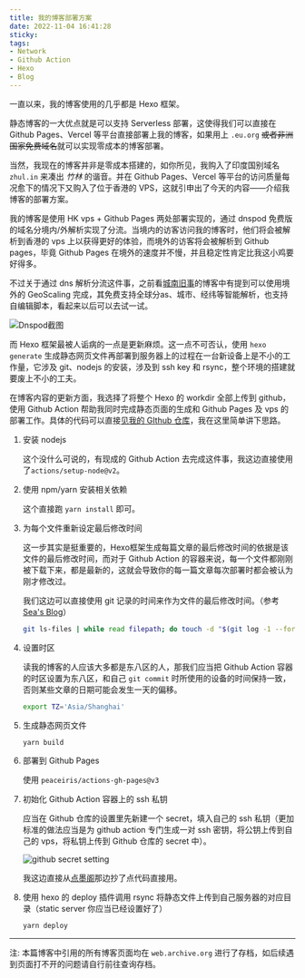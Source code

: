 ```yaml
---
title: 我的博客部署方案
date: 2022-11-04 16:41:28
sticky:
tags:
- Network
- Github Action
- Hexo
- Blog
---
```


一直以来，我的博客使用的几乎都是 Hexo 框架。

静态博客的一大优点就是可以支持 Serverless 部署，这使得我们可以直接在 Github Pages、Vercel 等平台直接部署上我的博客，如果用上 `.eu.org` ~~或者非洲国家免费域名~~就可以实现零成本的博客部署。

当然，我现在的博客并非是零成本搭建的，如你所见，我购入了印度国别域名 `zhul.in` 来凑出 _竹林_ 的谐音。并在 Github Pages、Vercel 等平台的访问质量每况愈下的情况下又购入了位于香港的 VPS，这就引申出了今天的内容——介绍我博客的部署方案。

我的博客是使用 HK vps + Github Pages 两处部署实现的，通过 dnspod 免费版的域名分境内/外解析实现了分流。当境内的访客访问我的博客时，他们将会被解析到香港的 vps 上以获得更好的体验，而境外的访客将会被解析到 Github pages，毕竟 Github Pages 在境外的速度并不慢，并且稳定性肯定比我这小鸡要好得多。

不过关于通过 dns 解析分流这件事，之前看[城南旧事](https://www.cities.ee/read-1553.html)的博客中有提到可以使用境外的 GeoScaling 完成，其免费支持全球分as、城市、经纬等智能解析，也支持自编辑脚本，看起来以后可以去试一试。

![Dnspod截图](https://r2-reverse.5435486.xyz/uploads/2024/08/12/6364d4f46ff1c.webp)

而 Hexo 框架最被人诟病的一点是更新麻烦。这一点不可否认，使用 `hexo generate` 生成静态网页文件再部署到服务器上的过程在一台新设备上是不小的工作量，它涉及 git、nodejs 的安装，涉及到 ssh key 和 rsync，整个环境的搭建就要废上不小的工夫。

在博客内容的更新方面，我选择了将整个 Hexo 的 workdir 全部上传到 github，使用 Github Action 帮助我同时完成静态页面的生成和 Github Pages 及 vps 的部署工作。具体的代码可以直接[见我的 GIthub 仓库](https://github.com/zhullyb/zhullyb.github.io/blob/master/.github/workflows/deploy.yml)，我在这里简单讲下思路。

1. 安装 nodejs

   这个没什么可说的，有现成的 Github Action 去完成这件事，我这边直接使用了`actions/setup-node@v2`。

2. 使用 npm/yarn 安装相关依赖

   这个直接跑 `yarn install` 即可。

3. 为每个文件重新设定最后修改时间

   这一步其实是挺重要的，Hexo框架生成每篇文章的最后修改时间的依据是该文件的最后修改时间，而对于 Github Action 的容器来说，每一个文件都刚刚被下载下来，都是最新的，这就会导致你的每一篇文章每次部署时都会被认为刚才修改过。

   我们这边可以直接使用 git 记录的时间来作为文件的最后修改时间。（参考 [Sea's Blog](https://mrseawave.github.io/blogs/articles/2021/01/07/ci-hexo-update-time/)）

   ```bash
   git ls-files | while read filepath; do touch -d "$(git log -1 --format='@%ct' $filepath)" "$filepath" && echo "Fixed: $filepath"; done
   ```

4. 设置时区

   读我的博客的人应该大多都是东八区的人，那我们应当把 Github Action 容器的时区设置为东八区，和自己 `git commit` 时所使用的设备的时间保持一致，否则某些文章的日期可能会发生一天的偏移。

   ```bash
   export TZ='Asia/Shanghai'
   ```

5. 生成静态网页文件

   ```bash
   yarn build
   ```

6. 部署到 Github Pages

   使用 `peaceiris/actions-gh-pages@v3`

7. 初始化 Github Action 容器上的 ssh 私钥

   应当在 Github 仓库的设置里先新建一个 secret，填入自己的 ssh 私钥（更加标准的做法应当是为 github action 专门生成一对 ssh 密钥，将公钥上传到自己的 vps，将私钥上传到 Github 仓库的 secret 中）。

   ![github secret setting](https://r2-reverse.5435486.xyz/uploads/2024/08/12/6364dbbfeb8f6.webp)

   我这边直接从[点墨阁](https://blog.m-l.cc/2021/07/06/yong-github-actions-bu-shu-hexo/)那边抄了点代码直接用。

8. 使用 hexo 的 deploy 插件调用 rsync 将静态文件上传到自己服务器的对应目录（static server 你应当已经设置好了）

   ```bash
   yarn deploy
   ```

***

注: 本篇博客中引用的所有博客页面均在 `web.archive.org` 进行了存档，如后续遇到页面打不开的问题请自行前往查询存档。
